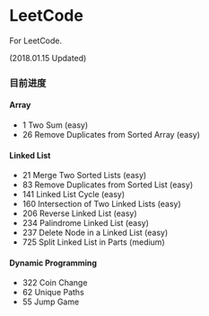 # LeetCode
For LeetCode.

(2018.01.15 Updated)

### 目前进度

#### Array
  - 1 Two Sum (easy)
  - 26 Remove Duplicates from Sorted Array (easy) 
  
#### Linked List
  - 21 Merge Two Sorted Lists (easy)
  - 83 Remove Duplicates from Sorted List (easy)
  - 141 Linked List Cycle (easy)
  - 160 Intersection of Two Linked Lists (easy)
  - 206 Reverse Linked List (easy)
  - 234 Palindrome Linked List (easy)
  - 237 Delete Node in a Linked List (easy)
  - 725 Split Linked List in Parts (medium)

#### Dynamic Programming
  - 322 Coin Change
  - 62 Unique Paths
  - 55 Jump Game
